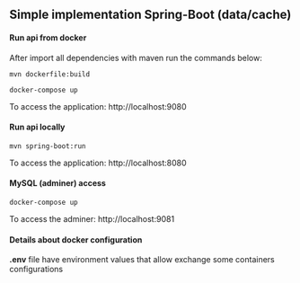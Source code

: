 ## Simple implementation Spring-Boot (data/cache)

#### Run api from docker

After import all dependencies with maven run the commands below:

````
mvn dockerfile:build

docker-compose up
````

To access the application: http://localhost:9080

#### Run api locally

````
mvn spring-boot:run
````

To access the application: http://localhost:8080

#### MySQL (adminer) access
````
docker-compose up
````

To access the adminer: http://localhost:9081

#### Details about docker configuration
 
**.env** file have environment values that allow exchange some containers configurations

